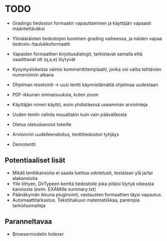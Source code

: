 #  TODO

- Gradings tiedoston formaatin vapauttaminen ja käyttäjän vapaasti määritettäväksi
- Ylimääräisten tiedostojen luominen grading vaiheessa, ja näiden vapaa tiedosto-/taulukkoformaatti
- Vapaiden formaattien kirjoitusdialogit, tarkistavat samalla että vaadittavat idt (q,a,e) löytyvät
- Kysymyslokeista valmis kommenttitemplaatti, jonka voi valita tehtävien numeroinnin aikana
- Ohjelman resetointi -> uusi tentti käynnistämättä ohjelmaa uudestaan
- PDF-ikkunan ominaisuuksia, kuten zoom
- Käyttäjän nimen käyttö, esim yhdistäessä useamman arviointeja
- Uuden tentin valinta muualtakin kuin vain päävalikosta
- Oletus oletuskansiot lokeille
- Arvioinnin uudelleenaloitus, tenttitiedoston tyhjäys

- Demotentti


## Potentiaaliset lisät

- Mikäli tenttikansiota ei saada luettua odotetusti, testataan ylä ja/tai alakansioita
- Ylle liittyen, DirTypeen kenttä tiedostolle joka pitäisi löytyä oikeasta kansiosta (esim. EXAMille summary.txt)
- Päänäkymän ikkuna pluginointi, vastausten formaattien täysi vapautus
- Automaattitarkastus. Tekstihakuun matematiikkaa, parempia tarkistusmalleja

## Paranneltavaa

- Browsermodelin Indexer
